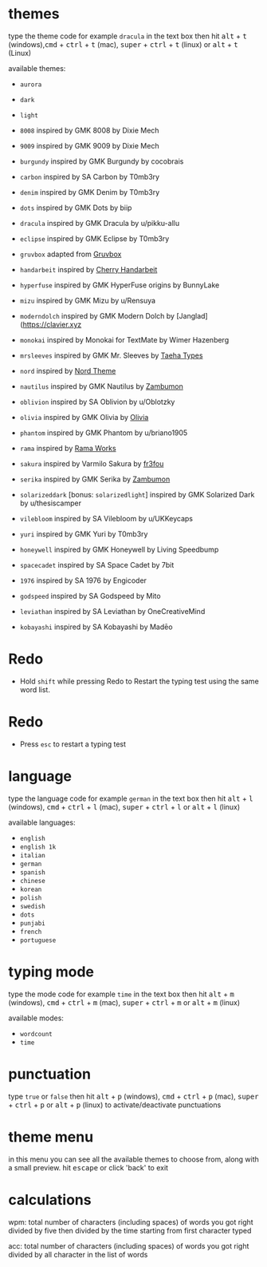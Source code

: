 

# themes

type the theme code for example `dracula` in the text box then hit <kbd>alt</kbd> + <kbd>t</kbd> (windows),<kbd>cmd</kbd> + <kbd>ctrl</kbd> + <kbd>t</kbd> (mac), <kbd>super</kbd> + <kbd>ctrl</kbd> + <kbd>t</kbd> (linux) or <kbd>alt</kbd> + <kbd>t</kbd> (Linux)

available themes:

- `aurora`
- `dark`
- `light`

- `8008` inspired by GMK 8008 by Dixie Mech
- `9009` inspired by GMK 9009 by Dixie Mech
- `burgundy` inspired by GMK Burgundy by cocobrais
- `carbon` inspired by SA Carbon by T0mb3ry
- `denim` inspired by GMK Denim by T0mb3ry
- `dots` inspired by GMK Dots by biip
- `dracula` inspired by GMK Dracula by u/pikku-allu
- `eclipse` inspired by GMK Eclipse by T0mb3ry
- `gruvbox` adapted from [Gruvbox](https://github.com/morhetz/gruvbox)
- `handarbeit` inspired by [Cherry Handarbeit](https://pinchocodia.tistory.com/17)
- `hyperfuse` inspired by GMK HyperFuse origins by BunnyLake
- `mizu` inspired by GMK Mizu by u/Rensuya
- `moderndolch` inspired by GMK Modern Dolch by [Janglad](https://clavier.xyz
- `monokai` inspired by Monokai for TextMate by Wimer Hazenberg
- `mrsleeves` inspired by GMK Mr. Sleeves by [Taeha Types](https://www.taehatypes.com/)
- `nord` inspired by [Nord Theme](https://nordtheme.com)
- `nautilus` inspired by GMK Nautilus by [Zambumon](https://zambumon.com)
- `oblivion` inspired by SA Oblivion by u/Oblotzky
- `olivia` inspired by GMK Olivia by [Olivia](https://github.com/olivia)
- `phantom` inspired by GMK Phantom by u/briano1905
- `rama` inspired by [Rama Works](https://rama.works)
- `sakura` inspired by Varmilo Sakura by [fr3fou](https://github.com/fr3fou)
- `serika` inspired by GMK Serika by [Zambumon](https://zambumon.com)
- `solarizeddark` [bonus: `solarizedlight`] inspired by GMK Solarized Dark by u/thesiscamper
- `vilebloom` inspired by SA Vilebloom by u/UKKeycaps
- `yuri` inspired by GMK Yuri by T0mb3ry
- `honeywell` inspired by GMK Honeywell by Living Speedbump
- `spacecadet` inspired by SA Space Cadet by 7bit
- `1976` inspired by SA 1976 by Engicoder
- `godspeed` inspired by SA Godspeed by Mito
- `leviathan` inspired by SA Leviathan by OneCreativeMind
- `kobayashi` inspired by SA Kobayashi by Madēo

# Redo

- Hold `shift` while pressing Redo to Restart the typing test using the same word list.

# Redo

 - Press `esc` to restart a typing test

# language

type the language code for example `german` in the text box then hit <kbd>alt</kbd> + <kbd>l</kbd> (windows), <kbd>cmd</kbd> + <kbd>ctrl</kbd> + <kbd>l</kbd> (mac),  <kbd>super</kbd> + <kbd>ctrl</kbd> + <kbd>l</kbd> or <kbd>alt</kbd> + <kbd>l</kbd> (linux)

available languages:

- `english`
- `english 1k`
- `italian`
- `german`
- `spanish`
- `chinese`
- `korean`
- `polish`
- `swedish`
- `dots`
- `punjabi`
- `french`
- `portuguese`

# typing mode

type the mode code for example `time` in the text box then hit  <kbd>alt</kbd> + <kbd>m</kbd> (windows), <kbd>cmd</kbd> + <kbd>ctrl</kbd> + <kbd>m</kbd> (mac),  <kbd>super</kbd> + <kbd>ctrl</kbd> + <kbd>m</kbd> or <kbd>alt</kbd> + <kbd>m</kbd> (linux)

available modes:

- `wordcount`
- `time`

# punctuation

type `true` or `false` then hit <kbd>alt</kbd> + <kbd>p</kbd> (windows), <kbd>cmd</kbd> + <kbd>ctrl</kbd> + <kbd>p</kbd> (mac),  <kbd>super</kbd> + <kbd>ctrl</kbd> + <kbd>p</kbd> or <kbd>alt</kbd> + <kbd>p</kbd> (linux)  to activate/deactivate punctuations

# theme menu

in this menu you can see all the available themes to choose from, along with a small preview. hit <kbd>escape</kbd> or click 'back' to exit

# calculations

wpm: total number of characters (including spaces) of words you got right divided by five then divided by the time starting from first character typed

acc: total number of characters (including spaces) of words you got right divided by all character in the list of words
